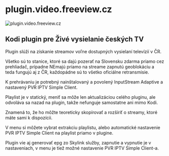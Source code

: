 # plugin.video.freeview.cz

![plugin.video.freeview.cz](icon.jpg)

## Kodi plugin pre Živé vysielanie českých TV

Plugin slúži na získanie streamov voľne dostupných vysielaní televízií v ČR.

Všetko sú to stanice, ktoré sa dajú pozerať na Slovensku zdarma priamo cez prehliadač, prípadne NEmajú priamo na streame zapnutú geoblokáciu a teda fungujú aj z ČR, každopádne sú to všetko oficiálne retransmisie.

K prehrávaniu je potrebný nainštalovaný a povolený InputStream Adaptive a nastavený PVR IPTV Simple Client.

Playlist je v statický, meniť sa môže len aktualizáciou celého pluginu, ale odvoláva sa nazad na plugin, takže nefunguje samostatne ani mimo Kodi.

Znamená to, že ho môžte teoreticky skopírovať a rozšíriť o streamy, ktoré máte sami k dispozícii.

V menu si môžete vybrat extrakciu playlistu, alebo automatické nastavenie PVR IPTV Simple Client na playlist priamo v plugine.

Plugin vie aj generovať epg zo Skylink služby, zapnutie a vypnutie je v nastaveniach, v menu je tiež možné nastavenie PVR IPTV Simple Client-a.
